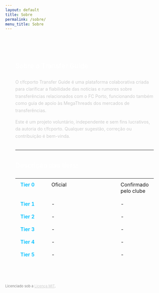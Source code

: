 ```yaml
---
layout: default
title: Sobre
permalink: /sobre/
menu_title: Sobre
---
```


<style>
  body {
    font-family: 'Inter', sans-serif;
  }

  .content-box {
    background-color: rgba(255, 255, 255, 0.04);
    border-radius: 0.5rem;
    padding: 1.5rem 2rem;
    margin: 2.5rem 0 2rem 0;
    color: #ccc;
    line-height: 1.6;
  }

  h3 {
    color: #fff;
    font-weight: 600;
    margin-bottom: 1rem;
    font-size: 1.3rem;
    border-bottom: 1px solid rgba(255, 255, 255, 0.1);
    padding-bottom: 0.4rem;
  }

  table.tiers {
    width: 100%;
    border-collapse: collapse;
    margin-top: 1rem;
  }

  table.tiers td {
    padding: 0.6rem 1rem;
    vertical-align: top;
    border-bottom: 1px solid rgba(255, 255, 255, 0.1);
  }

  table.tiers td.tier-label {
    color: #00bfff;
    font-weight: 600;
    width: 5rem;
  }

  table.tiers td.tier-title {
    width: 15rem;
  }

  p.footer-note {
    font-size: 0.70rem;
    color: #888;
  }

  p.footer-note a {
    color: #ccc;
    text-decoration: underline;
  }

  p.footer-note a:hover {
    color: #00bfff;
  }
</style>

<div class="content-box">

  <h3>Sobre o Transfer Guide</h3>
  <p>O r/fcporto Transfer Guide é uma plataforma colaborativa criada para clarificar a fiabilidade das notícias e rumores sobre transferências relacionados com o FC Porto, funcionando também como guia de apoio às MegaThreads dos mercados de transferências.

Este é um projeto voluntário, independente e sem fins lucrativos, da autoria do r/fcporto. Qualquer sugestão, correção ou contribuição é bem-vinda.</p>

  <hr style="border-color: rgba(255, 255, 255, 0.1); margin: 2rem 0;">

  <h3>Descrição das tiers:</h3>

  <table class="tiers">
    <tbody>
      <tr>
        <td class="tier-label">Tier 0</td>
        <td class="tier-title">Oficial</td>
        <td>Confirmado pelo clube</td>
      </tr>
      <tr>
        <td class="tier-label">Tier 1</td>
        <td class="tier-title">-</td>
        <td>-</td>
      </tr>
      <tr>
        <td class="tier-label">Tier 2</td>
        <td class="tier-title">-</td>
        <td>-</td>
      </tr>
      <tr>
        <td class="tier-label">Tier 3</td>
        <td class="tier-title">-</td>
        <td>-</td>
      </tr>
      <tr>
        <td class="tier-label">Tier 4</td>
        <td class="tier-title">-</td>
        <td>-</td>
      </tr>
      <tr>
        <td class="tier-label">Tier 5</td>
        <td class="tier-title">-</td>
        <td>-</td>
      </tr>
    </tbody>
  </table>

</div>

<p class="footer-note">
  Licenciado sob a <a href="{{ site.baseurl }}/LICENSE" target="_blank">Licença MIT</a>.
</p>

